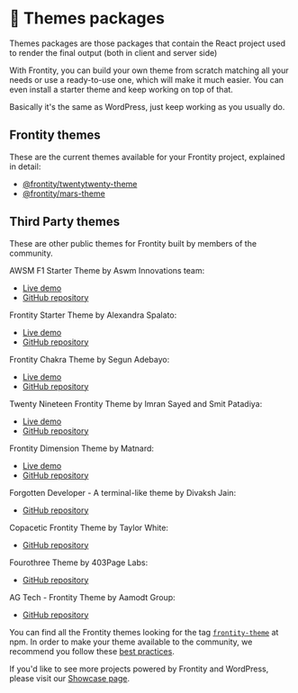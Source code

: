 # 🎨 Themes packages

Themes packages are those packages that contain the React project used to render the final output (both in client and server side)

With Frontity, you can build your own theme from scratch matching all your needs or use a ready-to-use one, which will make it much easier. You can even install a starter theme and keep working on top of that.

Basically it's the same as WordPress, just keep working as you usually do.

## Frontity themes

These are the current themes available for your Frontity project, explained in detail:

- [@frontity/twentytwenty-theme](frontity-twentytwenty-theme.md)
- [@frontity/mars-theme](frontity-mars-theme.md)

## **Third Party themes**

These are other public themes for Frontity built by members of the community.

AWSM F1 Starter Theme by Aswm Innovations team:

- [Live demo](https://awsm-theme.vercel.app/)
- [GitHub repository](https://github.com/awsmin/f1)

Frontity Starter Theme by Alexandra Spalato:

- [Live demo](https://frontity-starter-theme.alexadark.vercel.app/)
- [GitHub repository](https://github.com/alexadark/frontity-starter-theme)

Frontity Chakra Theme by Segun Adebayo:

- [Live demo](https://frontity-chakra.now.sh/)
- [GitHub repository](https://github.com/chakra-ui/frontity-chakra-ui-theme)

Twenty Nineteen Frontity Theme by Imran Sayed and Smit Patadiya:

- [Live demo](https://twentynineteen.frontity.org/)
- [GitHub repository](https://github.com/imranhsayed/frontity-twentynineteen)

Frontity Dimension Theme by Matnard:

- [Live demo](https://dimension.matnard.vercel.app/)
- [GitHub repository](https://github.com/Matnard/frontity-dimension-theme)

Forgotten Developer - A terminal-like theme by Divaksh Jain:

- [GitHub repository](https://github.com/Divaksh/forgotten-developer)

Copacetic Frontity Theme by Taylor White:

- [GitHub repository](https://github.com/taylorchasewhite/tcw-frontity/)

Fourothree Theme by 403Page Labs:

- [GitHub repository](https://github.com/403pagelabs/fourothree-theme)

AG Tech - Frontity Theme by Aamodt Group:

- [GitHub repository](https://github.com/aamodtgroup/aamodtgroup)

You can find all the Frontity themes looking for the tag [`frontity-theme`](https://www.npmjs.com/search?q=keywords:frontity-theme) at npm. In order to make your theme available to the community, we recommend you follow these [best practices](https://docs.frontity.org/guides/how-to-share-a-frontity-project).

If you'd like to see more projects powered by Frontity and WordPress, please visit our [Showcase page](https://frontity.org/showcase/).
